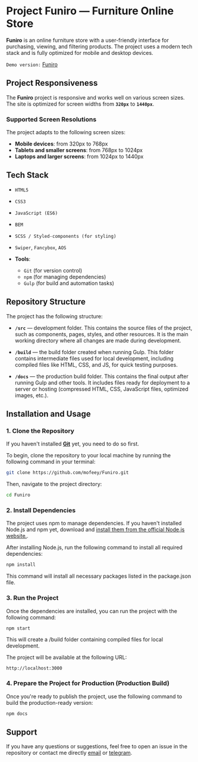 # Project **Funiro** — Furniture Online Store

**Funiro** is an online furniture store with a user-friendly interface for purchasing, viewing, and filtering products. The project uses a modern tech stack and is fully optimized for mobile and desktop devices.

`Demo version:` [Funiro](https://mofeey.github.io/Funiro)

## Project Responsiveness

The **Funiro** project is responsive and works well on various screen sizes. The site is optimized for screen widths from **`320px`** to **`1440px`**.

### Supported Screen Resolutions

The project adapts to the following screen sizes:

- **Mobile devices**: from 320px to 768px
- **Tablets and smaller screens**: from 768px to 1024px
- **Laptops and larger screens**: from 1024px to 1440px

## Tech Stack

- `HTML5`
- `CSS3`
- `JavaScript (ES6)`
- `BEM`
- `SCSS / Styled-components (for styling)`
- `Swiper`, `Fancybox`, `AOS`

- **Tools**:  
  - `Git` (for version control)
  - `npm` (for managing dependencies)
  - `Gulp` (for build and automation tasks)

## Repository Structure

The project has the following structure:

- **`/src`** — development folder. This contains the source files of the project, such as components, pages, styles, and other resources. It is the main working directory where all changes are made during development.

- **`/build`** — the build folder created when running Gulp. This folder contains intermediate files used for local development, including compiled files like HTML, CSS, and JS, for quick testing purposes.

- **`/docs`** — the production build folder. This contains the final output after running Gulp and other tools. It includes files ready for deployment to a server or hosting (compressed HTML, CSS, JavaScript files, optimized images, etc.).

## Installation and Usage

### 1. Clone the Repository

If you haven't installed **[Git](https://git-scm.com/downloads)** yet, you need to do so first.

To begin, clone the repository to your local machine by running the following command in your terminal:

```bash
git clone https://github.com/mofeey/Funiro.git
```

Then, navigate to the project directory:
```bash
cd Funiro
```
### 2. Install Dependencies

The project uses npm to manage dependencies. If you haven't installed Node.js and npm yet, download and [install them from the official Node.js website.](https://nodejs.org/).

After installing Node.js, run the following command to install all required dependencies:

```bash
npm install
```
This command will install all necessary packages listed in the package.json file.

### 3. Run the Project

Once the dependencies are installed, you can run the project with the following command:

```bash
npm start
```

This will create a /build folder containing compiled files for local development.

The project will be available at the following URL:

`http://localhost:3000`

### 4. Prepare the Project for Production (Production Build)

Once you're ready to publish the project, use the following command to build the production-ready version:

```bash
npm docs
```
## Support

If you have any questions or suggestions, feel free to open an issue in the repository or contact me directly [email](mailto:kiselovtimofej@gmail.com) or [telegram](https://t.me/Mofeey).
